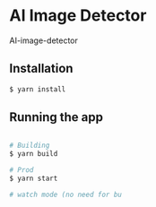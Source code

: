 # AI Image Detector
AI-image-detector

## Installation
```bash
$ yarn install
```
## Running the app
```bash

# Building
$ yarn build

# Prod
$ yarn start

# watch mode (no need for bu